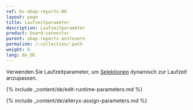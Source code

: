 ```yaml
---
ref: bc-abap-reports-06
layout: page
title: Laufzeitparameter
description: Laufzeitparameter
product: board-connector
parent: abap-reports-ansteuern
permalink: /:collection/:path
weight: 6
lang: de_DE
---
```


Verwenden Sie Laufzeitparameter, um [Selektionen](./variants-and-selections#selektionen-bearbeiten) dynamisch zur Laufzeit anzupassen.<br>

{% include _content/de/edit-runtime-parameters.md %}

{% include _content/de/alteryx-assign-parameters.md %}